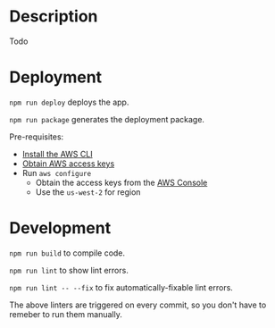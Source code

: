 # Description
Todo

# Deployment 

`npm run deploy` deploys the app.

`npm run package` generates the deployment package.

Pre-requisites:
- [Install the AWS CLI](http://docs.aws.amazon.com/cli/latest/userguide/installing.html)
- [Obtain AWS access keys](https://console.aws.amazon.com/iam/home?region=us-east-2#/security_credentials)
- Run `aws configure`
  - Obtain the access keys from the [AWS Console](https://console.aws.amazon.com/iam/home?region=us-east-2#/security_credentials)
  - Use the `us-west-2` for region


# Development

`npm run build` to compile code. 

`npm run lint` to show lint errors.

`npm run lint -- --fix` to fix automatically-fixable lint errors.

The above linters are triggered on every commit, so you don't have to remeber to run them manually.
